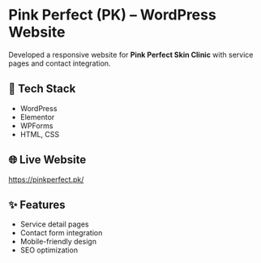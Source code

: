 # Pink Perfect (PK) – WordPress Website

Developed a responsive website for **Pink Perfect Skin Clinic** with service pages and contact integration.

## 🔧 Tech Stack
- WordPress
- Elementor
- WPForms
- HTML, CSS

## 🌐 Live Website
https://pinkperfect.pk/ 

## ✨ Features
- Service detail pages
- Contact form integration
- Mobile-friendly design
- SEO optimization

